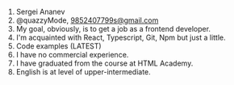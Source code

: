 1. Sergei Ananev
2. @quazzyMode, 9852407799s@gmail.com
3. My goal, obviously, is to get a job as a frontend developer. 
4. I'm acquainted with React, Typescript, Git, Npm but just a little.
5. Code examples (LATEST)
6. I have no commercial experience.
7. I have graduated from the course at HTML Academy.
8. English is at level of upper-intermediate.